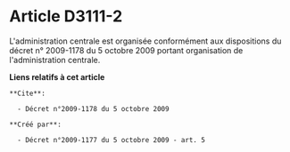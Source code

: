 # Article D3111-2

L'administration centrale est organisée conformément aux dispositions du décret n° 2009-1178 du 5 octobre 2009 portant
organisation de l'administration centrale.

**Liens relatifs à cet article**

	**Cite**:

	  - Décret n°2009-1178 du 5 octobre 2009

	**Créé par**:

	  - Décret n°2009-1177 du 5 octobre 2009 - art. 5
